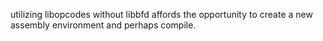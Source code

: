 utilizing libopcodes without libbfd affords the opportunity
to create a new assembly environment and perhaps compile.
